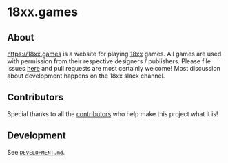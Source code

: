 # 18xx.games

## About

https://18xx.games is a website for playing [18xx](https://boardgamegeek.com/boardgamefamily/19/series-18xx) games. All games are used with permission from their respective designers / publishers. Please file issues [here](https://github.com/tobymao/18xx/issues) and pull requests are most certainly welcome! Most discussion about development happens on the 18xx slack channel.

## Contributors

Special thanks to all the [contributors](https://github.com/tobymao/18xx/graphs/contributors) who help make this project what it is!

## Development

See [`DEVELOPMENT.md`](DEVELOPMENT.md).
